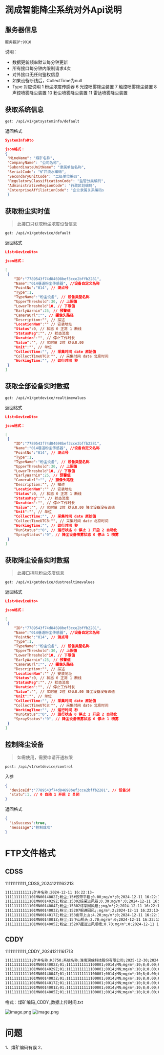 # 润成智能降尘系统对外Api说明

## 服务器信息

```
服务器IP:9010 
```

 说明：

* 数据更新频率默认每分钟更新
* 所有接口每分钟内限制请求4次
* 对外接口无任何鉴权信息
* 如果设备断线后，CollectTime为null
* Type 对应说明 1 粉尘浓度传感器 6 光控喷雾降尘装置 7 触控喷雾降尘装置  8 声控喷雾降尘装置 10 粉尘喷雾降尘装置 11 雷达喷雾降尘装置

## 获取系统信息

```
get: /api/v1/getsysteminfo/default
```

返回格式

```json
SystemInfoDto

json格式：
{
 "MineName": "煤矿名称",
 "CompanyName": "公司名称",
 "SubordinateUnitName": "隶属单位名称",
 "SerialCode": "矿井流水编码",
 "SecondaryUnitCode": "二级单位编码",
 "RegulatoryClassificationCode": "监管分类编码",
 "AdministrativeRegionCode": "行政区划编码",
 "EnterpriseAffiliationCode": "企业隶属关系编码s
 }
```

## 获取粉尘实时值

> 此接口只获取粉尘浓度设备信息

```
get: /api/v1/getdevice/default
```

返回格式

```json
List<DeviceDto>

json格式：

[
 {
    "ID":"7789543f74d84698bef3cce2bffb2281", 
	"Name":"014巷道粉尘传感器", //设备自定义名称
    "PointNo":"014", // 测点号
    "Type":1, 
    "TypeName":"粉尘设备", // 设备类型名称
    "UpperThreshold":30, // 上限值
    "LowerThreshold"10, // 下限值
    "EarlyWarnin":25, // 预警值
    "CameraUrl":"", // 摄像头路径
    "Description:"", // 描述
    "LocationNam":"" // 安装地址    
	"Status":0, // 状态 0 正常 1 断线
	"StatusMsg":""，// 状态消息
	"Duration":"", // 停止工作时长 
	"Value":"", // 实时值 2位 默认0.00
	"Unit":"", // 单位
	"CollectTime:"", // 采集时间 date 原始值
	"CollectTimeUTC8:"", // 采集时间 date 北京时间
	"WorkingTime:"", // 运行时间 秒
 }
]
```

## 获取全部设备实时数据

```
get: /api/v1/getdevice/realtimevalues
```

返回格式

```json
List<DeviceDto>

json格式：

[
 {
    "ID":"7789543f74d84698bef3cce2bffb2281", 
	"Name":"014巷道粉尘传感器", //设备自定义名称
    "PointNo":"014", // 测点号
    "Type":1, 
    "TypeName":"粉尘设备", // 设备类型名称
    "UpperThreshold":30, // 上限值
    "LowerThreshold"10, // 下限值
    "EarlyWarnin":25, // 预警值
    "CameraUrl":"", // 摄像头路径
    "Description:"", // 描述
    "LocationNam":"" // 安装地址    
	"Status":0, // 状态 0 正常 1 断线
	"StatusMsg":""，// 状态消息
	"Duration":"", // 停止工作时长 
	"Value":"", // 实时值 2位 默认0.00 降尘设备没有该值
	"Unit":"", // 单位
	"CollectTime:"", // 采集时间 date 原始值
	"CollectTimeUTC8:"", // 采集时间 date 北京时间
	"WorkingTime:"", // 运行时间 秒
	"RunStatus":"0", // 运行状态 0 停止 1 开启 2 自动化
	"SprayStatus":"0", // 降尘设备喷雾状态 0 停止 1 喷雾
 }
]
```

## 获取降尘设备实时数据

> 此接口排除粉尘浓度信息
```
get: /api/v1/getdevice/dustrealtimevalues
```

返回格式

```json
List<DeviceDto>

json格式：

[
 {
    "ID":"7789543f74d84698bef3cce2bffb2281", 
	"Name":"014巷道粉尘传感器", //设备自定义名称
    "PointNo":"014", // 测点号
    "Type":1, 
    "TypeName":"粉尘设备", // 设备类型名称
    "UpperThreshold":30, // 上限值
    "LowerThreshold"10, // 下限值
    "EarlyWarnin":25, // 预警值
    "CameraUrl":"", // 摄像头路径
    "Description:"", // 描述
    "LocationNam":"" // 安装地址    
	"Status":0, // 状态 0 正常 1 断线
	"StatusMsg":""，// 状态消息
	"Duration":"", // 停止工作时长 
	"Value":"", // 实时值 2位 默认0.00 降尘设备没有该值
	"Unit":"", // 单位
	"CollectTime:"", // 采集时间 date 原始值
	"CollectTimeUTC8:"", // 采集时间 date 北京时间
	"WorkingTime:"", // 运行时间 秒
	"RunStatus":"0", // 运行状态 0 停止 1 开启 2 自动化
	"SprayStatus":"0", // 降尘设备喷雾状态 0 停止 1 喷雾
 }
]
```

## 控制降尘设备

> 如需使用，需要申请开通权限

```
post: /api/v1/setdevice/control
```

入参

```json
{ 
  "deviceId":"7789543f74d84698bef3cce2bffb2281", // 设备id
  "statu":1, // 0 自动 1 开启 2 关闭
}
```

返回格式

```json
{
  "isSuccess":true,
  "messsage":"控制成功"
}
```

# FTP文件格式

## CDSS

111111111111_CDSS_20241211162213

```txt
111111111111;矿井名称;2024-12-11 16:22:13~
11111111111101MN0014002Z;粉尘;15#胶带平巷;0.00;mg/m³;0;2024-12-11 16:22:13~
11111111111101MN0014029Z;粉尘;15302综采进风巷;0.30;mg/m³;0;2024-12-11 16:22:13~
11111111111101MN0014004Z;粉尘;15302综采回风巷;;mg/m³;2;2024-12-11 16:22:13~
11111111111101MN0014003Z;粉尘;15207掘进回风;;mg/m³;2;2024-12-11 16:22:13~
11111111111101MN0014017Z;粉尘;153皮带上山;4.20;mg/m³;0;2024-12-11 16:22:13~
11111111111101MN0014001Z;粉尘;15下山机头;2.70;mg/m³;0;2024-12-11 16:22:13~
11111111111101MN0014005Z;粉尘;15207掘进进风顺槽;0.70;mg/m³;0;2024-12-11 16:22:13~

```

## CDDY

111111111111_CDDY_20241211161713

```txt
111111111111;矿井名称;KJ750;系统名称;淮南润成科技股份有限公司;2025-12-30;2024-12-11 16:17:13~
11111111111101MN0014002Z;01;11111111111100001;0014;MN;mg/m³;10;8;0.00;0.00;0.00;0.00;0.00;0.00;0.00;0.00;;;15#胶带平巷;;;;;2024-12-11 16:17:13~
11111111111101MN0014029Z;01;11111111111100001;0014;MN;mg/m³;10;8;0.00;0.00;0.00;0.00;0.00;0.00;0.00;0.00;;;15302综采进风巷;;;;;2024-12-11 16:17:13~
11111111111101MN0014004Z;01;11111111111100001;0014;MN;mg/m³;10;8;0.00;0.00;0.00;0.00;0.00;0.00;0.00;0.00;;;15302综采回风巷;;;;;2024-12-11 16:17:13~
11111111111101MN0014003Z;01;11111111111100001;0014;MN;mg/m³;10;8;0.00;0.00;0.00;0.00;0.00;0.00;0.00;0.00;;;15207掘进回风;;;;;2024-12-11 16:17:13~
11111111111101MN0014017Z;01;11111111111100001;0014;MN;mg/m³;10;8;0.00;0.00;0.00;0.00;0.00;0.00;0.00;0.00;;;153皮带上山;;;;;2024-12-11 16:17:13~
11111111111101MN0014001Z;01;11111111111100001;0014;MN;mg/m³;10;8;0.00;0.00;0.00;0.00;0.00;0.00;0.00;0.00;;;15下山机头;;;;;2024-12-11 16:17:13~
11111111111101MN0014005Z;01;11111111111100001;0014;MN;mg/m³;10;8;0.00;0.00;0.00;0.00;0.00;0.00;0.00;0.00;;;15207掘进进风顺槽;;;;;2024-12-11 16:17:13~
```

格式：煤矿编码_CDDY_数据上传时间.txt

![image.png](https://yancey-note-img.oss-cn-beijing.aliyuncs.com/20241211165414.png)
![image.png](https://yancey-note-img.oss-cn-beijing.aliyuncs.com/20241211165441.png)

# 问题

1、煤矿编码有误
2、